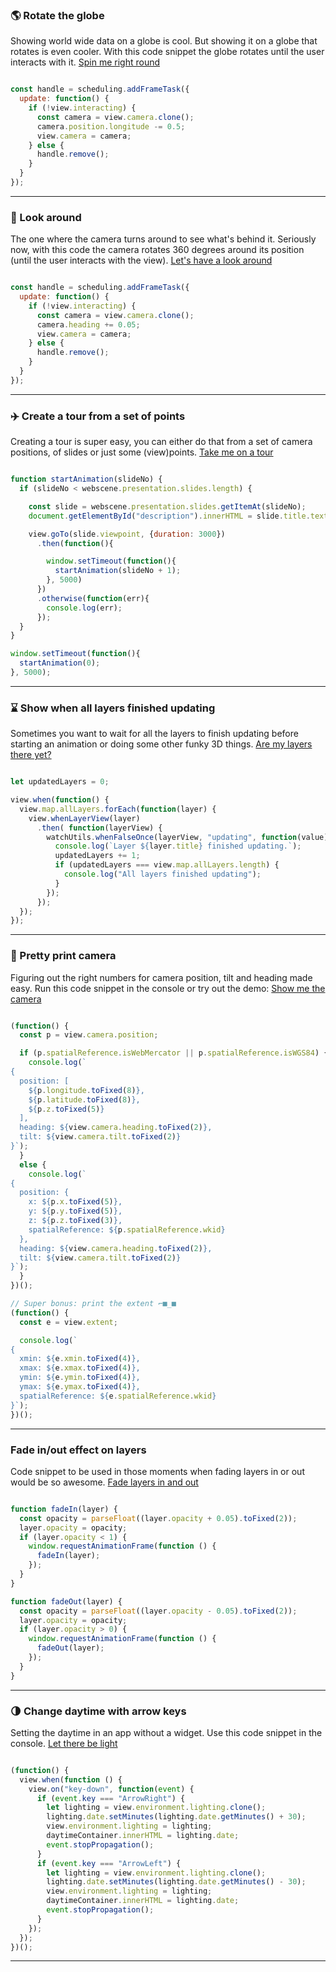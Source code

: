 ### 🌎 Rotate the globe

Showing world wide data on a globe is cool. But showing it on a globe that rotates is even cooler. With this code snippet the globe rotates until the user interacts with it. [Spin me right round](rotate-the-globe.html)

```js

const handle = scheduling.addFrameTask({
  update: function() {
    if (!view.interacting) {
      const camera = view.camera.clone();
      camera.position.longitude -= 0.5;
      view.camera = camera;
    } else {
      handle.remove();
    }
  }
});
```

---

### 👀 Look around

The one where the camera turns around to see what's behind it. Seriously now, with this code the camera rotates 360 degrees around its position (until the user interacts with the view). [Let's have a look around](have-a-look-around.html)

```js

const handle = scheduling.addFrameTask({
  update: function() {
    if (!view.interacting) {
      const camera = view.camera.clone();
      camera.heading += 0.05;
      view.camera = camera;
    } else {
      handle.remove();
    }
  }
});

```

---

### ✈️ Create a tour from a set of points

Creating a tour is super easy, you can either do that from a set of camera positions, of slides or just some (view)points. [Take me on a tour](create-a-tour.html)

```js

function startAnimation(slideNo) {
  if (slideNo < webscene.presentation.slides.length) {

    const slide = webscene.presentation.slides.getItemAt(slideNo);
    document.getElementById("description").innerHTML = slide.title.text;

    view.goTo(slide.viewpoint, {duration: 3000})
      .then(function(){

        window.setTimeout(function(){
          startAnimation(slideNo + 1);
        }, 5000)
      })
      .otherwise(function(err){
        console.log(err);
      });
  }
}

window.setTimeout(function(){
  startAnimation(0);
}, 5000);
```

---

### ⌛ Show when all layers finished updating

Sometimes you want to wait for all the layers to finish updating before starting an animation or doing some other funky 3D things. [Are my layers there yet?](layers-finished-updating.html)

```js

let updatedLayers = 0;

view.when(function() {
  view.map.allLayers.forEach(function(layer) {
    view.whenLayerView(layer)
      .then( function(layerView) {
        watchUtils.whenFalseOnce(layerView, "updating", function(value) {
          console.log(`Layer ${layer.title} finished updating.`);
          updatedLayers += 1;
          if (updatedLayers === view.map.allLayers.length) {
            console.log("All layers finished updating");
          }
        });
      });
  });
});
```

---

### 🎥 Pretty print camera

Figuring out the right numbers for camera position, tilt and heading made easy. Run this code snippet in the console or try out the demo: [Show me the camera](print-camera.html)

```js

(function() {
  const p = view.camera.position;

  if (p.spatialReference.isWebMercator || p.spatialReference.isWGS84) {
    console.log(`
{
  position: [
    ${p.longitude.toFixed(8)},
    ${p.latitude.toFixed(8)},
    ${p.z.toFixed(5)}
  ],
  heading: ${view.camera.heading.toFixed(2)},
  tilt: ${view.camera.tilt.toFixed(2)}
}`);
  }
  else {
    console.log(`
{
  position: {
    x: ${p.x.toFixed(5)},
    y: ${p.y.toFixed(5)},
    z: ${p.z.toFixed(3)},
    spatialReference: ${p.spatialReference.wkid}
  },
  heading: ${view.camera.heading.toFixed(2)},
  tilt: ${view.camera.tilt.toFixed(2)}
}`);
  }
})();

// Super bonus: print the extent ⌐■_■
(function() {
  const e = view.extent;

  console.log(`
{
  xmin: ${e.xmin.toFixed(4)},
  xmax: ${e.xmax.toFixed(4)},
  ymin: ${e.ymin.toFixed(4)},
  ymax: ${e.ymax.toFixed(4)},
  spatialReference: ${e.spatialReference.wkid}
}`);
})();

```

---

### Fade in/out effect on layers

Code snippet to be used in those moments when fading layers in or out would be so awesome. [Fade layers in and out](fade-in-out-layers.html)

```js

function fadeIn(layer) {
  const opacity = parseFloat((layer.opacity + 0.05).toFixed(2));
  layer.opacity = opacity;
  if (layer.opacity < 1) {
    window.requestAnimationFrame(function () {
      fadeIn(layer);
    });
  }
}

function fadeOut(layer) {
  const opacity = parseFloat((layer.opacity - 0.05).toFixed(2));
  layer.opacity = opacity;
  if (layer.opacity > 0) {
    window.requestAnimationFrame(function () {
      fadeOut(layer);
    });
  }
}
```

---


### 🌗 Change daytime with arrow keys

Setting the daytime in an app without a widget. Use this code snippet in the console. [Let there be light](change-daytime.html)

```js

(function() {
  view.when(function () {
    view.on("key-down", function(event) {
      if (event.key === "ArrowRight") {
        let lighting = view.environment.lighting.clone();
        lighting.date.setMinutes(lighting.date.getMinutes() + 30);
        view.environment.lighting = lighting;
        daytimeContainer.innerHTML = lighting.date;
        event.stopPropagation();
      }
      if (event.key === "ArrowLeft") {
        let lighting = view.environment.lighting.clone();
        lighting.date.setMinutes(lighting.date.getMinutes() - 30);
        view.environment.lighting = lighting;
        daytimeContainer.innerHTML = lighting.date;
        event.stopPropagation();
      }
    });
  });
})();
```

---
